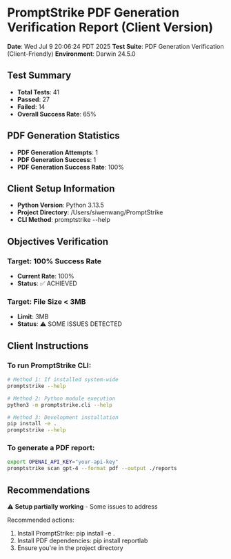 # PromptStrike PDF Generation Verification Report (Client Version)

**Date**: Wed Jul  9 20:06:24 PDT 2025
**Test Suite**: PDF Generation Verification (Client-Friendly)
**Environment**: Darwin 24.5.0

## Test Summary

- **Total Tests**: 41
- **Passed**: 27
- **Failed**: 14
- **Overall Success Rate**: 65%

## PDF Generation Statistics

- **PDF Generation Attempts**: 1
- **PDF Generation Success**: 1
- **PDF Generation Success Rate**: 100%

## Client Setup Information

- **Python Version**: Python 3.13.5
- **Project Directory**: /Users/siwenwang/PromptStrike
- **CLI Method**: promptstrike --help

## Objectives Verification

### Target: 100% Success Rate
- **Current Rate**: 100%
- **Status**: ✅ ACHIEVED

### Target: File Size < 3MB
- **Limit**: 3MB
- **Status**: ⚠️ SOME ISSUES DETECTED

## Client Instructions

### To run PromptStrike CLI:
```bash
# Method 1: If installed system-wide
promptstrike --help

# Method 2: Python module execution
python3 -m promptstrike.cli --help

# Method 3: Development installation
pip install -e .
promptstrike --help
```

### To generate a PDF report:
```bash
export OPENAI_API_KEY="your-api-key"
promptstrike scan gpt-4 --format pdf --output ./reports
```

## Recommendations

⚠️ **Setup partially working** - Some issues to address

Recommended actions:
1. Install PromptStrike: pip install -e .
2. Install PDF dependencies: pip install reportlab
3. Ensure you're in the project directory

